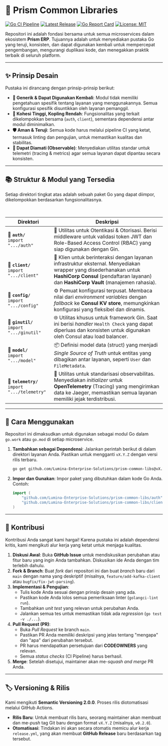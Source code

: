# 💎 Prism Common Libraries

[![Go CI Pipeline](https://github.com/Lumina-Enterprise-Solutions/prism-common-libs/actions/workflows/ci.yml/badge.svg)](https://github.com/Lumina-Enterprise-Solutions/prism-common-libs/actions/workflows/ci.yml)
[![Latest Release](https://img.shields.io/github/v/release/Lumina-Enterprise-Solutions/prism-common-libs?style=flat-square&logo=github)](https://github.com/Lumina-Enterprise-Solutions/prism-common-libs/releases)
[![Go Report Card](https://goreportcard.com/badge/github.com/Lumina-Enterprise-Solutions/prism-common-libs)](https://goreportcard.com/report/github.com/Lumina-Enterprise-Solutions/prism-common-libs)
[![License: MIT](https://img.shields.io/badge/License-MIT-blue.svg?style=flat-square)](https://opensource.org/licenses/MIT)

Repositori ini adalah fondasi bersama untuk semua microservices dalam ekosistem **Prism ERP**. Tujuannya adalah untuk menyediakan pustaka Go yang teruji, konsisten, dan dapat digunakan kembali untuk mempercepat pengembangan, mengurangi duplikasi kode, dan menegakkan praktik terbaik di seluruh platform.

---

## ✨ Prinsip Desain

Pustaka ini dirancang dengan prinsip-prinsip berikut:

-   **🎯 Generik & Dapat Digunakan Kembali**: Modul tidak memiliki pengetahuan spesifik tentang layanan yang menggunakannya. Semua konfigurasi spesifik disuntikkan oleh layanan pemanggil.
-   **🧩 Kohesi Tinggi, Kopling Rendah**: Fungsionalitas yang terkait dikelompokkan bersama (`auth`, `client`), sementara dependensi antar modul diminimalkan.
-   **🛡️ Aman & Teruji**: Semua kode harus melalui pipeline CI yang ketat, termasuk linting dan pengujian, untuk memastikan kualitas dan stabilitas.
-   **🔭 Dapat Diamati (Observable)**: Menyediakan utilitas standar untuk telemetri (tracing & metrics) agar semua layanan dapat dipantau secara konsisten.

---

## 📚 Struktur & Modul yang Tersedia

Setiap direktori tingkat atas adalah sebuah paket Go yang dapat diimpor, dikelompokkan berdasarkan fungsionalitasnya.

<br/>

| Direktori                                                                      | Deskripsi                                                                                                                                                                                            |
| ------------------------------------------------------------------------------ | ---------------------------------------------------------------------------------------------------------------------------------------------------------------------------------------------------- |
| 📂 **`auth/`** <br/> `import ".../auth"`                                         | 🔑 Utilitas untuk Otentikasi & Otorisasi. Berisi middleware untuk validasi token JWT dan Role-Based Access Control (RBAC) yang siap digunakan dengan Gin.                                              |
| 📂 **`client/`** <br/> `import ".../client"`                                     | 🔌 Klien untuk berinteraksi dengan layanan infrastruktur eksternal. Menyediakan wrapper yang disederhanakan untuk **HashiCorp Consul** (pendaftaran layanan) dan **HashiCorp Vault** (manajemen rahasia). |
| 📂 **`config/`** <br/> `import ".../config"`                                     | ⚙️ Pemuat konfigurasi terpusat. Membaca nilai dari *environment variables* dengan *fallback* ke **Consul KV store**, memungkinkan konfigurasi yang fleksibel dan dinamis.                           |
| 📂 **`ginutil/`** <br/> `import ".../ginutil"`                                   | 🌐 Utilitas khusus untuk framework Gin. Saat ini berisi *handler* `Health Check` yang dapat diperluas dan konsisten untuk digunakan oleh Consul atau load balancer.                                   |
| 📂 **`model/`** <br/> `import ".../model"`                                       | 📦 Definisi model data (struct) yang menjadi *Single Source of Truth* untuk entitas yang dibagikan antar layanan, seperti `User` dan `FileMetadata`.                                                  |
| 📂 **`telemetry/`** <br/> `import ".../telemetry"`                               | 📡 Utilitas untuk standarisasi observabilitas. Menyediakan *initializer* untuk **OpenTelemetry** (Tracing) yang mengirimkan data ke Jaeger, memastikan semua layanan memiliki jejak terdistribusi. |

---

## 🚀 Cara Menggunakan

Repositori ini dimaksudkan untuk digunakan sebagai modul Go dalam `go.work` atau `go.mod` di setiap microservice.

1.  **Tambahkan sebagai Dependensi**:
    Jalankan perintah berikut di dalam direktori layanan Anda. Pastikan untuk mengganti `vX.Y.Z` dengan versi rilis terbaru.
    ```bash
    go get github.com/Lumina-Enterprise-Solutions/prism-common-libs@vX.Y.Z
    ```

2.  **Impor dan Gunakan**:
    Impor paket yang dibutuhkan dalam kode Go Anda. Contoh:
    ```go
    import (
        "github.com/Lumina-Enterprise-Solutions/prism-common-libs/auth"
        "github.com/Lumina-Enterprise-Solutions/prism-common-libs/client"
    )
    ```

---

## 🤝 Kontribusi

Kontribusi Anda sangat kami hargai! Karena pustaka ini adalah dependensi kritis, kami mengikuti alur kerja yang ketat untuk menjaga kualitas.

1.  **Diskusi Awal**: Buka **GitHub Issue** untuk mendiskusikan perubahan atau fitur baru yang ingin Anda tambahkan. Diskusikan ide Anda dengan tim terlebih dahulu.
2.  **Fork & Branch**: Buat *fork* dari repositori ini dan buat *branch* baru dari `main` dengan nama yang deskriptif (misalnya, `feature/add-kafka-client` atau `bugfix/fix-jwt-parsing`).
3.  **Implementasi & Pengujian**:
    -   Tulis kode Anda sesuai dengan prinsip desain yang ada.
    -   Pastikan kode Anda lolos semua pemeriksaan linter (`golangci-lint run`).
    -   Tambahkan *unit test* yang relevan untuk perubahan Anda.
    -   Jalankan semua tes untuk memastikan tidak ada *regression* (`go test -v ./...`).
4.  **Pull Request (PR)**:
    -   Buka *Pull Request* ke branch `main`.
    -   Pastikan PR Anda memiliki deskripsi yang jelas tentang "mengapa" dan "apa" dari perubahan tersebut.
    -   PR harus mendapatkan persetujuan dari **CODEOWNERS** yang relevan.
    -   Semua *status checks* (CI Pipeline) harus berhasil.
5.  **Merge**: Setelah disetujui, maintainer akan me-*squash and merge* PR Anda.

---

## 🏷️ Versioning & Rilis

Kami mengikuti **Semantic Versioning 2.0.0**. Proses rilis diotomatisasi melalui GitHub Actions.

-   **Rilis Baru**: Untuk membuat rilis baru, seorang maintainer akan membuat dan me-*push* tag Git baru dengan format `vX.Y.Z` (misalnya, `v0.2.0`).
-   **Otomatisasi**: Tindakan ini akan secara otomatis memicu alur kerja `release.yml`, yang akan membuat **GitHub Release** baru berdasarkan tag tersebut.
